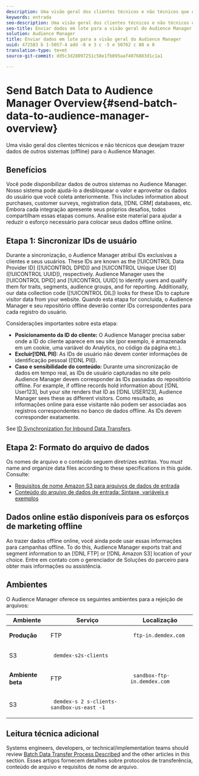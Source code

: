 ```yaml
---
description: Uma visão geral dos clientes técnicos e não técnicos que desejam trazer dados de outros sistemas (offline) para o Audience Manager.
keywords: entrada
seo-description: Uma visão geral dos clientes técnicos e não técnicos que desejam trazer dados de outros sistemas (offline) para o Audience Manager.
seo-title: Enviar dados em lote para a visão geral do Audience Manager
solution: Audience Manager
title: Enviar dados em lote para a visão geral do Audience Manager
uuid: 472583 b 1-5057-4 add -8 e 3 c -5 e 50762 c 88 e 0
translation-type: tm+mt
source-git-commit: dd5c3d28097251c58e1fb095aaf4076883d1c1a1

---
```



# Send Batch Data to Audience Manager Overview{#send-batch-data-to-audience-manager-overview}

Uma visão geral dos clientes técnicos e não técnicos que desejam trazer dados de outros sistemas (offline) para o Audience Manager.

## Benefícios

<!-- c_offline_to_online.xml -->

Você pode disponibilizar dados de outros sistemas no Audience Manager. Nosso sistema pode ajudá-lo a desbloquear o valor e aproveitar os dados do usuário que você coleta anteriormente. This includes information about purchases, customer surveys, registration data, [!DNL CRM] databases, etc. Embora cada integração apresente seus próprios desafios, todos compartilham essas etapas comuns. Analise este material para ajudar a reduzir o esforço necessário para colocar seus dados offline online.

## Etapa 1: Sincronizar IDs de usuário

Durante a sincronização, o Audience Manager atribui IDs exclusivas a clientes e seus usuários. These IDs are known as the [!UICONTROL Data Provider ID] ([!UICONTROL DPID]) and [!UICONTROL Unique User ID] ([!UICONTROL UUID]), respectively. Audience Manager uses the [!UICONTROL DPID] and [!UICONTROL UUID] to identify users and qualify them for traits, segments, audience groups, and for reporting. Additionally, our data collection code ([!UICONTROL DIL]) looks for these IDs to capture visitor data from your website. Quando esta etapa for concluída, o Audience Manager e seu repositório offline deverão conter IDs correspondentes para cada registro do usuário.

Considerações importantes sobre esta etapa:

* **Posicionamento da ID do cliente:** O Audience Manager precisa saber onde a ID do cliente aparece em seu site (por exemplo, é armazenada em um cookie, uma variável do Analytics, no código da página etc.).
* **Excluir[!DNL PII]:** As IDs de usuário não devem conter informações de identificação pessoal ([!DNL PII]).
* **Caso e sensibilidade do conteúdo:** Durante uma sincronização de dados em tempo real, as IDs de usuário capturadas no site pelo Audience Manager devem corresponder às IDs passadas do repositório offline. For example, if offline records hold information about [!DNL User123], but your site renders that ID as [!DNL USER123], Audience Manager sees these as different visitors. Como resultado, as informações online para esse visitante não podem ser associadas aos registros correspondentes no banco de dados offline. As IDs devem corresponder exatamente.

See [ID Synchronization for Inbound Data Transfers](../../../integration/sending-audience-data/batch-data-transfer-explained/id-sync-http.md).

<!-- 

<p> <b>Step 2: Create a Translation File</b> </p> 
<p>A translation file classifies data according to uniform and logical hierarchy. It is a taxonomy that helps you organize information from general categories (e.g., geography) to more precise classifications (e.g., <i>geography > United States > New York</i>). Also, it labels data with to easy to understand names such as "gender=male" or "color=green" instead of with your internal SKUs, abbreviations, or other names. The file lets Audience Manager display this information in a readable, logical manner. You and your data partners must create and share the translation file with Audience Manager before any real-time or server-to-server data transfers can begin. You can update this file on a schedule relevant to your business needs. </p> 
<p>Important considerations about this step: </p> 
<ul id="ul_6A05AECB0BD649B1BF1B34058E9008E2"> 
 <li id="li_39817ED898F14156A77FCAC066FE0968"> <b>Create a comprehensive list:</b> The translation file must include all the possible values that can be passed in on a particular key. For example, if you have category key called "color" and it accepts the values "red," "green," and "blue," the translation file must contain <i>all</i> those elements. </li> 
 <li id="li_19CAD7683BCF45278E2991C1EDBC9903"> <b>Case and content sensitivity:</b> The key-values in the file must match the values actually passed in to Audience Manager from your website. </li> 
</ul> 
<p>See DATA TRANSLATION FILE. </p>

 -->

## Etapa 2: Formato do arquivo de dados

Os nomes de arquivo e o conteúdo seguem diretrizes estritas. You *must* name and organize data files according to these specifications in this guide. Consulte:

* [Requisitos de nome Amazon S3 para arquivos de dados de entrada](../../../integration/sending-audience-data/batch-data-transfer-explained/inbound-s3-filenames.md)
* [Conteúdo do arquivo de dados de entrada: Sintaxe, variáveis e exemplos](../../../integration/sending-audience-data/batch-data-transfer-explained/inbound-file-contents.md)

## Dados online estão disponíveis para os esforços de marketing offline

Ao trazer dados offline online, você ainda pode usar essas informações para campanhas offline. To do this, Audience Manager exports trait and segment information to an [!DNL FTP] or [!DNL Amazon S3] location of your choice. Entre em contato com o gerenciador de Soluções do parceiro para obter mais informações ou assistência.

## Ambientes

O Audience Manager oferece os seguintes ambientes para a rejeição de arquivos:

<table id="table_A61AA64578944B23B5A7355F2A76E882"> 
 <thead> 
  <tr> 
   <th colname="col1" class="entry"> Ambiente </th> 
   <th colname="col02" class="entry"> Serviço </th> 
   <th colname="col2" class="entry"> Localização </th> 
  </tr> 
 </thead>
 <tbody> 
  <tr> 
   <td colname="col1" morerows="1"> <b>Produção</b> </td> 
   <td colname="col02"> FTP </td> 
   <td colname="col2"> <p> <code> ftp-in.demdex.com</code> </p> </td> 
  </tr> 
  <tr> 
   <td colname="col02"> S3 </td> 
   <td colname="col2"> <p> <code> demdex-s2s-clients</code> </p> </td> 
  </tr> 
  <tr> 
   <td colname="col1" morerows="1"> <b>Ambiente beta</b> </td> 
   <td colname="col02"> FTP </td> 
   <td colname="col2"> <p><code> sandbox-ftp-in.demdex.com</code> </p> </td> 
  </tr> 
  <tr> 
   <td colname="col02"> S3 </td> 
   <td colname="col2"> <p> <code> demdex-s 2 s-clients-sandbox-us-east -1</code> </p> </td> 
  </tr> 
 </tbody> 
</table>

## Leitura técnica adicional

Systems engineers, developers, or technical/implementation teams should review [Batch Data Transfer Process Described](../../../integration/sending-audience-data/batch-data-transfer-explained/batch-data-transfer-explained.md#batch-data-transfer-process) and the other articles in this section. Esses artigos fornecem detalhes sobre protocolos de transferência, conteúdo de arquivo e requisitos de nome de arquivo.